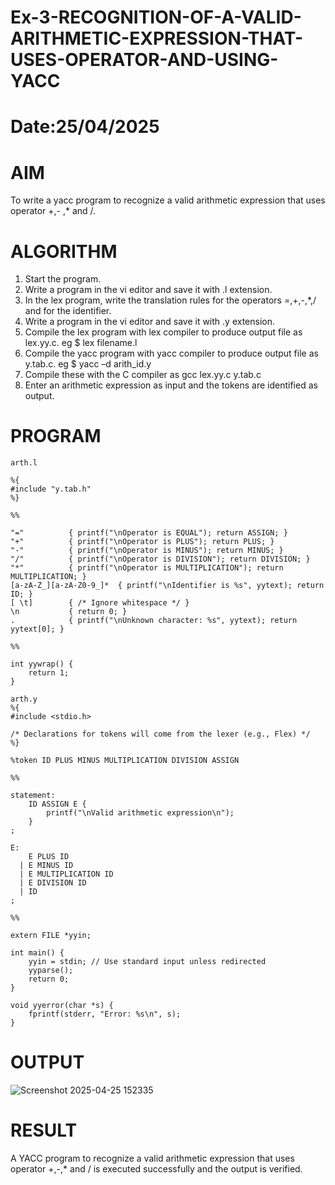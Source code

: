 # Ex-3-RECOGNITION-OF-A-VALID-ARITHMETIC-EXPRESSION-THAT-USES-OPERATOR-AND-USING-YACC
# Date:25/04/2025
# AIM
To write a yacc program to recognize a valid arithmetic expression that uses operator +,- ,* and /.
# ALGORITHM
1.	Start the program.
2.	Write a program in the vi editor and save it with .l extension.
3.	In the lex program, write the translation rules for the operators =,+,-,*,/ and for the identifier.
4.	Write a program in the vi editor and save it with .y extension.
5.	Compile the lex program with lex compiler to produce output file as lex.yy.c. eg $ lex filename.l
6.	Compile the yacc program with yacc compiler to produce output file as y.tab.c. eg $ yacc –d arith_id.y
7.	Compile these with the C compiler as gcc lex.yy.c y.tab.c
8.	Enter an arithmetic expression as input and the tokens are identified as output.
# PROGRAM
```
arth.l

%{
#include "y.tab.h"
%}

%%

"="          { printf("\nOperator is EQUAL"); return ASSIGN; }
"+"          { printf("\nOperator is PLUS"); return PLUS; }
"-"          { printf("\nOperator is MINUS"); return MINUS; }
"/"          { printf("\nOperator is DIVISION"); return DIVISION; }
"*"          { printf("\nOperator is MULTIPLICATION"); return MULTIPLICATION; }
[a-zA-Z_][a-zA-Z0-9_]*  { printf("\nIdentifier is %s", yytext); return ID; }
[ \t]        { /* Ignore whitespace */ }
\n           { return 0; }
.            { printf("\nUnknown character: %s", yytext); return yytext[0]; }

%%

int yywrap() {
    return 1;
}

arth.y
%{
#include <stdio.h>

/* Declarations for tokens will come from the lexer (e.g., Flex) */
%}

%token ID PLUS MINUS MULTIPLICATION DIVISION ASSIGN

%%

statement:
    ID ASSIGN E {
        printf("\nValid arithmetic expression\n");
    }
;

E:
    E PLUS ID
  | E MINUS ID
  | E MULTIPLICATION ID
  | E DIVISION ID
  | ID
;

%%

extern FILE *yyin;

int main() {
    yyin = stdin; // Use standard input unless redirected
    yyparse();
    return 0;
}

void yyerror(char *s) {
    fprintf(stderr, "Error: %s\n", s);
}
```
# OUTPUT
![Screenshot 2025-04-25 152335](https://github.com/user-attachments/assets/b3539118-2bda-47d4-88d4-9f813ddf2904)




# RESULT
A YACC program to recognize a valid arithmetic expression that uses operator +,-,* and / is executed successfully and the output is verified.
